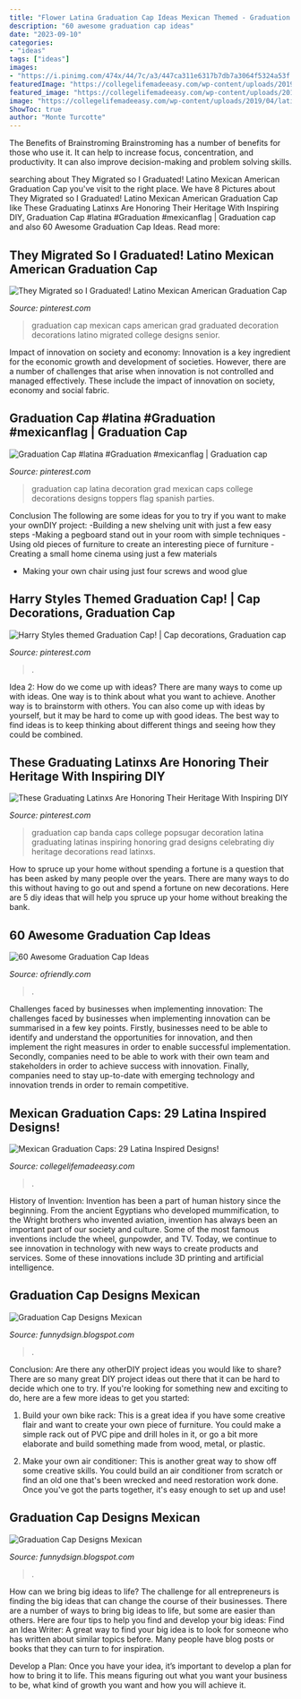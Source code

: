 ```yaml
---
title: "Flower Latina Graduation Cap Ideas Mexican Themed - Graduation Cap Latina Decoration Grad Mexican Caps College Decorations Designs Toppers Flag Spanish Parties"
description: "60 awesome graduation cap ideas"
date: "2023-09-10"
categories:
- "ideas"
tags: ["ideas"]
images:
- "https://i.pinimg.com/474x/44/7c/a3/447ca311e6317b7db7a3064f5324a53f.jpg"
featuredImage: "https://collegelifemadeeasy.com/wp-content/uploads/2019/04/mexican-grad-cap-11.png"
featured_image: "https://collegelifemadeeasy.com/wp-content/uploads/2019/04/latina-graduation-cap-ideas-720x810.jpg"
image: "https://collegelifemadeeasy.com/wp-content/uploads/2019/04/latina-graduation-cap-ideas-720x810.jpg"
ShowToc: true
author: "Monte Turcotte"
---
```



The Benefits of Brainstroming
Brainstroming has a number of benefits for those who use it. It can help to increase focus, concentration, and productivity. It can also improve decision-making and problem solving skills.

	

		
searching about They Migrated so I Graduated! Latino Mexican American Graduation Cap you've visit to the right place. We have 8 Pictures about They Migrated so I Graduated! Latino Mexican American Graduation Cap like These Graduating Latinxs Are Honoring Their Heritage With Inspiring DIY, Graduation Cap #latina #Graduation #mexicanflag | Graduation cap and also 60 Awesome Graduation Cap Ideas. Read more:
		
    
## They Migrated So I Graduated! Latino Mexican American Graduation Cap

<img loading=lazy src="https://i.pinimg.com/originals/d2/34/22/d23422abfc5873c62a2d65ffc7fa0436.jpg" onerror="this.onerror=null;this.src='https://tse1.mm.bing.net/th?id=OIP.ZhXm8Aa703SotKjCF-N-2AHaJ4&amp;pid=15.1';" alt="They Migrated so I Graduated! Latino Mexican American Graduation Cap">

_Source: pinterest.com_

>graduation cap mexican caps american grad graduated decoration decorations latino migrated college designs senior. 

	

Impact of innovation on society and economy:
Innovation is a key ingredient for the economic growth and development of societies. However, there are a number of challenges that arise when innovation is not controlled and managed effectively. These include the impact of innovation on society, economy and social fabric.

    
## Graduation Cap #latina #Graduation #mexicanflag | Graduation Cap

<img loading=lazy src="https://i.pinimg.com/originals/c7/86/99/c786992cf58f8c8e819cc6930afda059.jpg" onerror="this.onerror=null;this.src='https://tse4.mm.bing.net/th?id=OIP.Yi3Sgx_qkuvfUshDMT3q5gHaHa&amp;pid=15.1';" alt="Graduation Cap #latina #Graduation #mexicanflag | Graduation cap">

_Source: pinterest.com_

>graduation cap latina decoration grad mexican caps college decorations designs toppers flag spanish parties. 

	

Conclusion
The following are some ideas for you to try if you want to make your ownDIY project: 
-Building a new shelving unit with just a few easy steps 
-Making a pegboard stand out in your room with simple techniques 
-Using old pieces of furniture to create an interesting piece of furniture 
-Creating a small home cinema using just a few materials 
- Making your own chair using just four screws and wood glue

    
## Harry Styles Themed Graduation Cap! | Cap Decorations, Graduation Cap

<img loading=lazy src="https://i.pinimg.com/474x/44/7c/a3/447ca311e6317b7db7a3064f5324a53f.jpg" onerror="this.onerror=null;this.src='https://tse1.mm.bing.net/th?id=OIP.nqoq2HzKucj2YF_FPibuzgAAAA&amp;pid=15.1';" alt="Harry Styles themed Graduation Cap! | Cap decorations, Graduation cap">

_Source: pinterest.com_

>. 

	

Idea 2: How do we come up with ideas?
There are many ways to come up with ideas. One way is to think about what you want to achieve. Another way is to brainstorm with others. You can also come up with ideas by yourself, but it may be hard to come up with good ideas. The best way to find ideas is to keep thinking about different things and seeing how they could be combined.

    
## These Graduating Latinxs Are Honoring Their Heritage With Inspiring DIY

<img loading=lazy src="https://i.pinimg.com/originals/57/80/82/578082bf705e753a8c8b8ecf3a8f865a.jpg" onerror="this.onerror=null;this.src='https://tse2.mm.bing.net/th?id=OIP.bICVw-FIvPECIR5faMSilAHaHa&amp;pid=15.1';" alt="These Graduating Latinxs Are Honoring Their Heritage With Inspiring DIY">

_Source: pinterest.com_

>graduation cap banda caps college popsugar decoration latina graduating latinas inspiring honoring grad designs celebrating diy heritage decorations read latinxs. 

	

How to spruce up your home without spending a fortune is a question that has been asked by many people over the years. There are many ways to do this without having to go out and spend a fortune on new decorations. Here are 5 diy ideas that will help you spruce up your home without breaking the bank.

    
## 60 Awesome Graduation Cap Ideas

<img loading=lazy src="http://ofriendly.com/wp-content/uploads/2016/11/graduation-caps/39-graduation-cap-ideas.jpg" onerror="this.onerror=null;this.src='https://tse1.mm.bing.net/th?id=OIP.rxOWlPDy68e4r_LQw7f3CAHaNJ&amp;pid=15.1';" alt="60 Awesome Graduation Cap Ideas">

_Source: ofriendly.com_

>. 

	

Challenges faced by businesses when implementing innovation:
The challenges faced by businesses when implementing innovation can be summarised in a few key points. Firstly, businesses need to be able to identify and understand the opportunities for innovation, and then implement the right measures in order to enable successful implementation. Secondly, companies need to be able to work with their own team and stakeholders in order to achieve success with innovation. Finally, companies need to stay up-to-date with emerging technology and innovation trends in order to remain competitive.

    
## Mexican Graduation Caps: 29 Latina Inspired Designs!

<img loading=lazy src="https://collegelifemadeeasy.com/wp-content/uploads/2019/04/latina-graduation-cap-ideas-720x810.jpg" onerror="this.onerror=null;this.src='https://tse2.mm.bing.net/th?id=OIP.q_3iNjRxHtCcIvoKi8PxbgHaIV&amp;pid=15.1';" alt="Mexican Graduation Caps: 29 Latina Inspired Designs!">

_Source: collegelifemadeeasy.com_

>. 

	

History of Invention:
Invention has been a part of human history since the beginning. From the ancient Egyptians who developed mummification, to the Wright brothers who invented aviation, invention has always been an important part of our society and culture. Some of the most famous inventions include the wheel, gunpowder, and TV. Today, we continue to see innovation in technology with new ways to create products and services. Some of these innovations include 3D printing and artificial intelligence.

    
## Graduation Cap Designs Mexican

<img loading=lazy src="https://i.pinimg.com/originals/c9/a7/25/c9a7250adcdd2bb2975ff6a417e2108d.jpg" onerror="this.onerror=null;this.src='https://tse2.mm.bing.net/th?id=OIP._kdhtTUW-HQTYVFmUfglKgHaHa&amp;pid=15.1';" alt="Graduation Cap Designs Mexican">

_Source: funnydsign.blogspot.com_

>. 

	

Conclusion: Are there any otherDIY project ideas you would like to share?
There are so many great DIY project ideas out there that it can be hard to decide which one to try. If you're looking for something new and exciting to do, here are a few more ideas to get you started: 
1. Build your own bike rack: This is a great idea if you have some creative flair and want to create your own piece of furniture. You could make a simple rack out of PVC pipe and drill holes in it, or go a bit more elaborate and build something made from wood, metal, or plastic. 

2. Make your own air conditioner: This is another great way to show off some creative skills. You could build an air conditioner from scratch or find an old one that's been wrecked and need restoration work done. Once you've got the parts together, it's easy enough to set up and use!

    
## Graduation Cap Designs Mexican

<img loading=lazy src="https://collegelifemadeeasy.com/wp-content/uploads/2019/04/mexican-grad-cap-11.png" onerror="this.onerror=null;this.src='https://tse2.mm.bing.net/th?id=OIP.0cbkDyGTrLAF-qdt1a620QHaHa&amp;pid=15.1';" alt="Graduation Cap Designs Mexican">

_Source: funnydsign.blogspot.com_

>. 

	

How can we bring big ideas to life?
The challenge for all entrepreneurs is finding the big ideas that can change the course of their businesses. There are a number of ways to bring big ideas to life, but some are easier than others. Here are four tips to help you find and develop your big ideas:
Find an Idea Writer: A great way to find your big idea is to look for someone who has written about similar topics before. Many people have blog posts or books that they can turn to for inspiration.

Develop a Plan: Once you have your idea, it’s important to develop a plan for how to bring it to life. This means figuring out what you want your business to be, what kind of growth you want and how you will achieve it.


